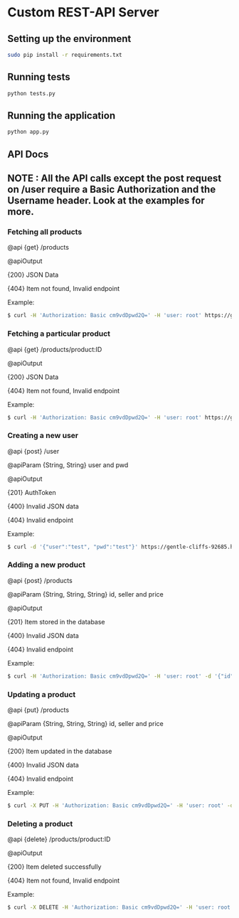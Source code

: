 Custom REST-API Server
======================


Setting up the environment
--------------------------

```bash
sudo pip install -r requirements.txt
```

Running tests
-------------

```bash
python tests.py
```

Running the application
-----------------------

```bash
python app.py
```

API Docs
--------

## NOTE : All the API calls except the post request on /user require a Basic Authorization and the Username header. Look at the examples for more.

### Fetching all products

@api {get} /products

@apiOutput 

{200} JSON Data

{404} Item not found, Invalid endpoint

Example:

```bash
$ curl -H 'Authorization: Basic cm9vdDpwd2Q=' -H 'user: root' https://gentle-cliffs-92685.herokuapp.com/products
```

### Fetching a particular product

@api {get} /products/product:ID

@apiOutput 

{200} JSON Data

{404} Item not found, Invalid endpoint

Example:

```bash
$ curl -H 'Authorization: Basic cm9vdDpwd2Q=' -H 'user: root' https://gentle-cliffs-92685.herokuapp.com/products/foo
```

### Creating a new user

@api {post} /user

@apiParam {String, String} user and pwd

@apiOutput 

{201} AuthToken

{400} Invalid JSON data

{404} Invalid endpoint

Example:

```bash
$ curl -d '{"user":"test", "pwd":"test"}' https://gentle-cliffs-92685.herokuapp.com/user
```

### Adding a new product

@api {post} /products

@apiParam {String, String, String} id, seller and price

@apiOutput 

{201} Item stored in the database

{400} Invalid JSON data

{404} Invalid endpoint

Example:

```bash
$ curl -H 'Authorization: Basic cm9vdDpwd2Q=' -H 'user: root' -d '{"id":"bar", "seller":"foo", "price":"149"}' https://gentle-cliffs-92685.herokuapp.com/products
```

### Updating a product

@api {put} /products

@apiParam {String, String, String} id, seller and price

@apiOutput 

{200} Item updated in the database

{400} Invalid JSON data

{404} Invalid endpoint

Example:

```bash
$ curl -X PUT -H 'Authorization: Basic cm9vdDpwd2Q=' -H 'user: root' -d '{"id":"bar", "seller":"foo", "price":"249"}' https://gentle-cliffs-92685.herokuapp.com/products
```

### Deleting a product

@api {delete} /products/product:ID

@apiOutput 

{200} Item deleted successfully

{404} Item not found, Invalid endpoint

Example:

```bash
$ curl -X DELETE -H 'Authorization: Basic cm9vdDpwd2Q=' -H 'user: root' https://gentle-cliffs-92685.herokuapp.com/products/foo
```